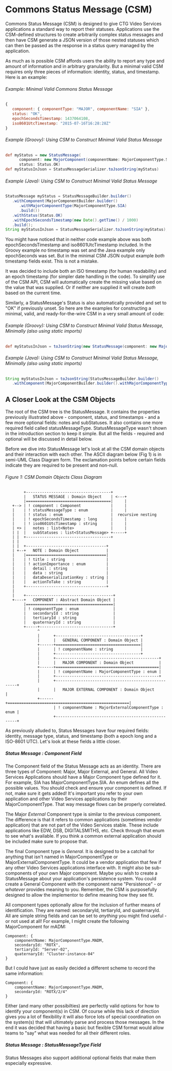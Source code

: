 # Commons Status Message (CSM)

Commons Status Message (CSM) is designed to give CTG Video Services applications a standard way to report their statuses. Applications use the CSM-defined structures to create arbitrarily complex status messages and then have CSM generate a JSON version of those nested statuses which can then be passed as the response in a status query managed by the application.

As much as is possible CSM affords users the ability to report any type and amount of information and in arbitrary granularity. But a minimal valid CSM requires only three pieces of information: identity, status, and timestamp. Here is an example:

###### Example: Minimal Valid Commons Status Message
```javascript
{ 
   component: { componentType: "MAJOR", componentName: "SIA" },
   status: "OK",
   epochSecondsTimestamp: 1437064108,
   iso8601UtcTimestamp: "2015-07-16T16:28:28Z"
}
```
###### Example (Groovy): Using CSM to Construct Minimal Valid Status Message
```groovy
def myStatus = new StatusMessage(
      component: new MajorComponent(componentName: MajorComponentType.SIA),
      status: Status.OK)
def myStatusInJson = StatusMessageSerializer.toJsonString(myStatus)
```
###### Example (Java): Using CSM to Construct Minimal Valid Status Message
```java
StatusMessage myStatus = StatusMessageBuilder.builder()
   .withComponent(MajorComponentBuilder.builder()
      .withMajorComponentType(MajorComponentType.SIA)
      .build())
   .withStatus(Status.OK)
   .withEpochSecondsTimestamp(new Date().getTime() / 1000)
   .build();
String myStatusInJson = StatusMessageSerializer.toJsonString(myStatus);
```
You might have noticed that in neither code example above was both epochSecondsTimestamp and iso8601UtcTimestamp included. In the Groovy example _no_ timestamp was set and the Java example only epochSeconds was set. But in the minimal CSM JSON output example _both_ timestamp fields exist. This is not a mistake.

It was decided to include both an ISO timestamp (for human readability) and an epoch timestamp (for simpler date handling in the code). To simplify use of the CSM API, CSM will automatically create the missing value based on the value that was supplied. Or if neither are supplied it will create _both_ based on the current time.

Similarly, a StatusMessage's Status is also automatically provided and set to "OK" if previously unset. So here are the examples for constructing a minimal, valid, and ready-for-the-wire CSM in a very small amount of code:
###### Example (Groovy): Using CSM to Construct Minimal Valid Status Message, Minimally (also using static imports)
```groovy
def myStatusInJson = toJsonString(new StatusMessage(component: new MajorComponent(componentName: SIA)))
```
###### Example (Java): Using CSM to Construct Minimal Valid Status Message, Minimally (also using static imports)
```java
String myStatusInJson = toJsonString(StatusMessageBuilder.builder()
   .withComponent(MajorComponentBuilder.builder().withMajorComponentType(SIA).build()).build());
```

## A Closer Look at the CSM Objects
The root of the CSM tree is the StatusMessage. It contains the properties previously illustrated above - component, status, and timestamps - and a few more optional fields: notes and subStatuses. It also contains one more required field called statusMessageType. StatusMessageType wasn't shown in the introduction section to keep it simple. But all the fields - required and optional will be discussed in detail below.

Before we dive into StatusMessage let's look at all the CSM domain objects and their interaction with each other. The ASCII diagram below (Fig 1) is in semi-UML Class Diagram form. The exclamation points before certain fields indicate they are required to be present and non-null.
###### Figure 1: CSM Domain Objects Class Diagram
```
        +-------------------------------------+                             
        |   STATUS MESSAGE : Domain Object    | <---+                       
        |=====================================|     |                       
   +--> | ! component : Component             |     |                       
   |    | ! statusMessageType : enum          |     |                      
   |    | ! status : enum                     |  recursive nesting               
   |    | ! epochSecondsTimestamp : long      |     |                       
   |    | ! iso8601UtcTimestamp : string      |     |                       
   | +> |   notes : list<Note>                |     |                       
   | |  |   subStatuses : list<StatusMessage> +-----+                       
   | |  +-------------------------------------+                             
   | |                                                                      
   | |  +-----------------------------------+                               
   | +--+   NOTE : Domain Object            |                               
   |    |===================================|                               
   |    | ! title : string                  |                               
   |    | ! actionImportance : enum         |                               
   |    |   detail : string                 |                               
   |    |   data : string                   |                               
   |    |   dataDeserializationKey : string |                               
   |    |   actionToTake : string           |                               
   |    +-----------------------------------+                               
   |                                                                        
   |    +--------------------------------------+                            
   +----+   COMPONENT : Abstract Domain Object |                            
        |======================================|                            
        | ! componentType : enum               |                            
        |   secondaryId : string               |                            
        |   tertiaryId : string                |                            
        |   quaternaryId : string              |                            
        +-----+--------------------------------+                            
              ^                                                             
              |      +-------------------------------------+                
              |      |   GENERAL COMPONENT : Domain Object |                
              +------+=====================================|                
              |      | ! componentName : string            |                
              |      +-------------------------------------+                
              |      +---------------------------------------------+        
              |      |   MAJOR COMPONENT : Domain Object           |        
              +------+=============================================|        
              |      | ! componentName : MajorComponentType : enum |        
              |      +---------------------------------------------+        
              |      +-----------------------------------------------------+
              |      |   MAJOR EXTERNAL COMPONENT : Domain Object          |
              +------+=====================================================|
                     | ! componentName : MajorExternalComponentType : enum |
                     +-----------------------------------------------------+
```
As previously alluded to, Status Messages have four required fields: identity, message type, status, and timestamp (both a epoch long and a ISO-8601 UTC). Let's look at these fields a little closer.

##### Status Message : _Component_ Field
The Component field of the Status Message acts as an identity. There are three types of Component: Major, Major External, and General. All Video Services Applications should have a Major Component type defined for it. For example, SIA has MajorComponentType.SIA. An enum defines all the possible values. You should check and ensure your component is defined. If not, make sure it gets added! It's important you refer to your own application and other Video Services applications by their MajorComponentType. That way message flows can be properly correlated.

The Major _External_ Component type is similar to the previous component. The difference is that it refers to common applications (sometimes vendor application) that are not part of the Video Services stable. These include applications like EDW, DSB, DIGITALSMITHS, etc. Check through that enum to see what's available. If you think a common external application should be included make sure to propose that.

The final Component type is _General_. It is designed to be a catchall for anything that isn't named in MajorComponentType or MajorExternalComponentType. It could be a vendor application that few if any other Video Services applications interface with. It might also be sub-components of your own Major component. Maybe you wish to create a StatusMessage about your application's persistence system. You could create a General Component with the component name "Persistence" - or _whatever_ provides meaning to you. Remember, the CSM is purposefully designed to allow the implementor to define meaning how they see fit. 

All component types optionally allow for the inclusion of further means of identification. They are named: secondaryId, tertiaryId, and quaternaryId. All are simple string fields and can be set to _anything_ you might find useful - or not used at all! For example, I might create the following MajorComponent for mADM:
```
Component: {
    componentName: MajorComponentType.MADM,
    secondaryId: "ROTX",
    tertiaryId: "Server-02",
    quaternaryId: "Cluster-instance-04"
}
```
But I could have just as easily decided a different scheme to record the same information:
```
Component: {
    componentName: MajorComponentType.MADM,
    secondaryId: "ROTX/2/4"
}
```
Either (and many other possibilties) are perfectly valid options for how to identify your component(s) in CSM. Of course while this lack of direction gives you a lot of flexibility it will also force lots of special coordination on the system(s) that will ultimately parse and process those messages. In the end it was decided that having a basic but flexible CSM format would allow teams to "say" what was needed for all their different roles.

##### Status Message : _StatusMessageType_ Field 


Status Messages also support additional optional fields that make them especially expressive. 
